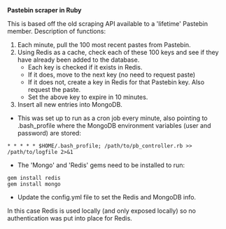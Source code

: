 **Pastebin scraper in Ruby**

This is based off the old scraping API available to a 'lifetime' Pastebin member.
Description of functions:
1. Each minute, pull the 100 most recent pastes from Pastebin.
2. Using Redis as a cache, check each of these 100 keys and see if they have already been added to the database.
    - Each key is checked if it exists in Redis.
    - If it does, move to the next key (no need to request paste)
    - If it does not, create a key in Redis for that Pastebin key.  Also request the paste.
    - Set the above key to expire in 10 minutes.
 3. Insert all new entries into MongoDB.
 
 - This was set up to run as a cron job every minute, also pointing to .bash_profile where the MongoDB environment variables (user and password) are stored:
 ```
 * * * * * $HOME/.bash_profile; /path/to/pb_controller.rb >> /path/to/logfile 2>&1 
 ```
 
 
 - The 'Mongo' and 'Redis' gems need to be installed to run:
 ``` 
gem install redis
gem install mongo
```

- Update the config.yml file to set the Redis and MongoDB info.

In this case Redis is used locally (and only exposed locally) so no authentication was put into place for Redis.

